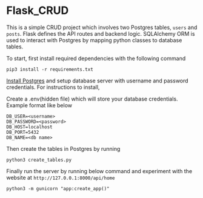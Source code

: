 # Flask_CRUD

This is a simple CRUD project which involves two Postgres tables, `users` and `posts`. Flask defines the API routes and backend logic. SQLAlchemy ORM is used to interact with Postgres by mapping python classes to database tables.

To start, first install required dependencies with the following command

`pip3 install -r requirements.txt`

[Install Postgres](https://www.postgresql.org/download/) and setup database server with username and password credentials. For instructions to install,

Create a .env(hidden file) which will store your database credentials. Example format like below
```
DB_USER=<username>
DB_PASSWORD=<password>
DB_HOST=localhost
DB_PORT=5432
DB_NAME=<db name>
```

Then create the tables in Postgres by running

`python3 create_tables.py`

Finally run the server by running below command and experiment with the website at `http://127.0.0.1:8000/api/home`

`python3 -m gunicorn "app:create_app()"`
